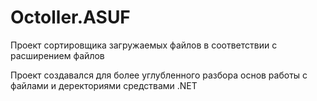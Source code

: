 # Octoller.ASUF
Проект сортировщика загружаемых файлов в соответствии с расширением файлов

Проект создавался для более углубленного разбора основ работы с файлами и деректориями средствами .NET


